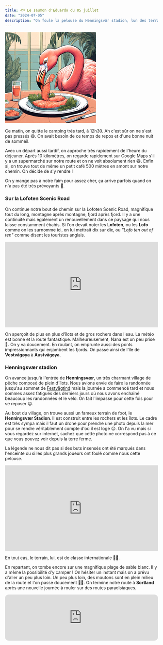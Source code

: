 ```yaml
---
title: 🐟 Le saumon d'Eduardo du 05 juillet
date: "2024-07-05"
description: "On foule la pelouse du Henningsvær stadion, lun des terrains de foot les plus insolites au monde !"
---
```


![Saumon d'Eduardo](../saumon_eduardo.png)

Ce matin, on quitte le camping très tard, à 12h30. Ah c'est sûr on ne s'est pas pressés 😅. On avait besoin de ce temps de repos et d'une bonne nuit de sommeil.

Avec un départ aussi tardif, on approche très rapidement de l'heure du déjeuner. Après 10 kilomètres, on regarde rapidement sur Google Maps s'il y a un supermarché sur notre route et on ne voit absolument rien 😅. Enfin si, on trouve tout de même un petit café 500 mètres en amont sur notre chemin. On décide de s'y rendre !

On y mange pas à notre faim pour assez cher, ça arrive parfois quand on n'a pas été très prévoyants 🥸.

### Sur la Lofoten Scenic Road

On continue notre bout de chemin sur la Lofoten Scenic Road, magnifique tout du long, montagne après montagne, fjord après fjord. Il y a une continuité mais également un renouvellement dans ce paysage qui nous laisse constamment ébahis. Si l'on devait noter les **Lofoten**, ou les **Lofo** comme on les surnomme ici, on lui mettrait dix sur dix, ou *"Lofo ten out of ten"* comme disent les touristes anglais. 

<div style="width: 100%; height: 0; position: relative; padding-bottom: 56%;"><iframe src="https://giphy.com/embed/nqoeUV34tLXEOcg6yd" style="top: 0; left: 0; width: 100%; height: 100%; position: absolute; border: 0;" allowfullscreen scrolling="no" allow="encrypted-media;" class="giphy-embed"></iframe></div> 

On aperçoit de plus en plus d'îlots et de gros rochers dans l'eau. La météo est bonne et la route fantastique. Malheureusement, Nana est un peu prise 🤧. On y va doucement. En roulant, on emprunte aussi des ponts impressionnants qui enjambent les fjords. On passe ainsi de l'île de **Vestvågøya** à **Austvågøya**.

### Henningsvær stadion
On avance jusqu'à l'entrée de **Henningsvær**, un très charmant village de pêche composé de plein d'îlots. Nous avions envie de faire la randonnée jusqu'au sommet de [Festvågtind](https://www.visitnorway.de/listings/scenic-hike-%26-fishing-village-tour-to-henningsv%C3%A6r/210615/) mais la journée a commencé tard et nous sommes assez fatigués des derniers jours où nous avons enchaîné beaucoup les randonnées et le vélo. On fait l'impasse pour cette fois pour se reposer 😊.

Au bout du village, on trouve aussi un fameux terrain de foot, le **Henningsvær Stadion**. Il est construit entre les rochers et les îlots. Le cadre est très sympa mais il faut un drone pour prendre une photo depuis la mer pour se rendre véritablement compte d'où il est logé 😉. On l'a vu mais si vous regardez sur internet, sachez que cette photo ne correspond pas à ce que vous pouvez voir depuis la terre ferme.

La légende ne nous dit pas si des buts insensés ont été marqués dans l'enceinte ou si les plus grands joueurs ont foulé comme nous cette pelouse. 

<div style="width: 100%; height: 0; position: relative; padding-bottom: 56%;"><iframe src="https://giphy.com/embed/gxupXz6fPDScE" style="top: 0; left: 0; width: 100%; height: 100%; position: absolute; border: 0;" allowfullscreen scrolling="no" allow="encrypted-media;" class="giphy-embed"></iframe></div> 

En tout cas, le terrain, lui, est de classe internationale 👌🏼.

En repartant, on tombe encore sur une magnifique plage de sable blanc. Il y a même la possibilité d'y camper ! On hésiter un instant mais on a prévu d'aller un peu plus loin. Un peu plus loin, des moutons sont en plein milieu de la route et l'on passe doucement 🐑😊. On termine notre route à **Sortland** après une nouvelle journée à rouler sur des routes paradisiaques.

<iframe style="border-radius:12px" src="https://open.spotify.com/embed/track/1NCuYqMc8hKMb4cpNTcJbD?utm_source=generator" width="100%" height="152" frameBorder="0" allow="autoplay; clipboard-write; encrypted-media; picture-in-picture" loading="lazy"></iframe>
